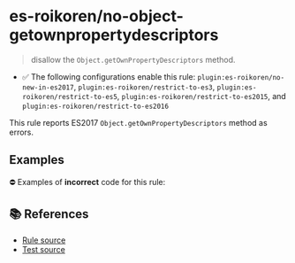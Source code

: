 # es-roikoren/no-object-getownpropertydescriptors
> disallow the `Object.getOwnPropertyDescriptors` method.

- ✅ The following configurations enable this rule: `plugin:es-roikoren/no-new-in-es2017`, `plugin:es-roikoren/restrict-to-es3`, `plugin:es-roikoren/restrict-to-es5`, `plugin:es-roikoren/restrict-to-es2015`, and `plugin:es-roikoren/restrict-to-es2016`

This rule reports ES2017 `Object.getOwnPropertyDescriptors` method as errors.

## Examples

⛔ Examples of **incorrect** code for this rule:

<eslint-playground type="bad" code="/*eslint es-roikoren/no-object-getownpropertydescriptors: error */
const descriptors = Object.getOwnPropertyDescriptors(obj)
" />

## 📚 References

- [Rule source](https://github.com/roikoren755/eslint-plugin-es/blob/v0.0.0/src/rules/no-object-getownpropertydescriptors.ts)
- [Test source](https://github.com/roikoren755/eslint-plugin-es/blob/v0.0.0/tests/src/rules/no-object-getownpropertydescriptors.ts)
